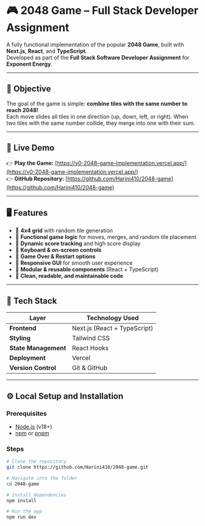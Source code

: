 # 🎮 2048 Game – Full Stack Developer Assignment

A fully functional implementation of the popular **2048 Game**, built with **Next.js**, **React**, and **TypeScript**.  
Developed as part of the **Full Stack Software Developer Assignment** for **Exponent Energy**.

---

## 🧩 Objective
The goal of the game is simple: **combine tiles with the same number to reach 2048!**  
Each move slides all tiles in one direction (up, down, left, or right). When two tiles with the same number collide, they merge into one with their sum.

---

## 🚀 Live Demo
👉 **Play the Game:** [https://v0-2048-game-implementation.vercel.app/](https://v0-2048-game-implementation.vercel.app/)  
👉 **GitHub Repository:** [https://github.com/Harini410/2048-game](https://github.com/Harini410/2048-game)

---

## 🖥️ Features
- 🔹 **4x4 grid** with random tile generation  
- 🔹 **Functional game logic** for moves, merges, and random tile placement  
- 🔹 **Dynamic score tracking** and high score display  
- 🔹 **Keyboard & on-screen controls**  
- 🔹 **Game Over & Restart options**  
- 🔹 **Responsive GUI** for smooth user experience  
- 🔹 **Modular & reusable components** (React + TypeScript)  
- 🔹 **Clean, readable, and maintainable code**

---

## 🧠 Tech Stack
| Layer | Technology Used |
|--------|----------------|
| **Frontend** | Next.js (React + TypeScript) |
| **Styling** | Tailwind CSS |
| **State Management** | React Hooks |
| **Deployment** | Vercel |
| **Version Control** | Git & GitHub |

---

## ⚙️ Local Setup and Installation

### Prerequisites
- [Node.js](https://nodejs.org/) (v18+)
- [npm](https://www.npmjs.com/) or [pnpm](https://pnpm.io/)

### Steps
```bash
# Clone the repository
git clone https://github.com/Harini410/2048-game.git

# Navigate into the folder
cd 2048-game

# Install dependencies
npm install

# Run the app
npm run dev
